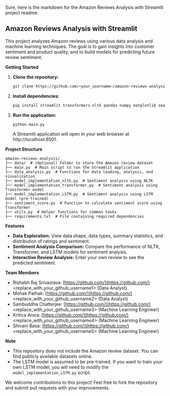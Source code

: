 Sure, here is the markdown for the Amazon Reviews Analysis with Streamlit project readme:

## Amazon Reviews Analysis with Streamlit

This project analyzes Amazon reviews using various data analysis and machine learning techniques. The goal is to gain insights into customer sentiment and product quality, and to build models for predicting future review sentiment.

**Getting Started**

1. **Clone the repository:**

   ```bash
   git clone https://github.com/<your_username>/amazon-reviews-analysis.git
   ```

2. **Install dependencies:**

   ```bash
   pip install streamlit transformers nltk pandas numpy matplotlib seaborn cufflinks keras tensorflow
   ```

3. **Run the application:**

   ```bash
   python main.py
   ```

   A Streamlit application will open in your web browser at http://localhost:8501.

**Project Structure**

```
amazon-reviews-analysis/
├── data/  # (Optional) Folder to store the Amazon review dataset
├── main.py  # Main script to run the Streamlit application
├── data_analysis.py  # Functions for data loading, analysis, and visualization
├── model_implementation_nltk.py  # Sentiment analysis using NLTK
├── model_implementation_transformer.py  # Sentiment analysis using Transformer model
├── model_implementation_LSTM.py  # Sentiment analysis using LSTM model (pre-trained)
├── sentiment_score.py  # Function to calculate sentiment score using Transformer
├── utils.py  # Helper functions for common tasks
├── requirements.txt  # File containing required dependencies
```

**Features**

* **Data Exploration:** View data shape, data types, summary statistics, and distribution of ratings and sentiment.
* **Sentiment Analysis Comparison:** Compare the performance of NLTK, Transformer, and LSTM models for sentiment analysis. 
* **Interactive Review Analysis:** Enter your own review to see the predicted sentiment.

**Team Members**

* Rishabh Raj Srivastava: [https://github.com/](https://github.com/)<replace_with_your_github_username1> (Data Analyst)
* Mohak Pathak: [https://github.com/](https://github.com/)<replace_with_your_github_username2> (Data Analyst)
* Sambuddha Chatterjee: [https://github.com/](https://github.com/)<replace_with_your_github_username3> (Machine Learning Engineer)
* Kritica Arora: [https://github.com/](https://github.com/)<replace_with_your_github_username4> (Machine Learning Engineer)
* Shivani Basa: [https://github.com/](https://github.com/)<replace_with_your_github_username5> (Machine Learning Engineer)

**Note**

* This repository does not include the Amazon review dataset. You can find publicly available datasets online.
* The LSTM model is assumed to be pre-trained. If you want to train your own LSTM model, you will need to modify the `model_implementation_LSTM.py` script.

We welcome contributions to this project! Feel free to fork the repository and submit pull requests with your improvements.
